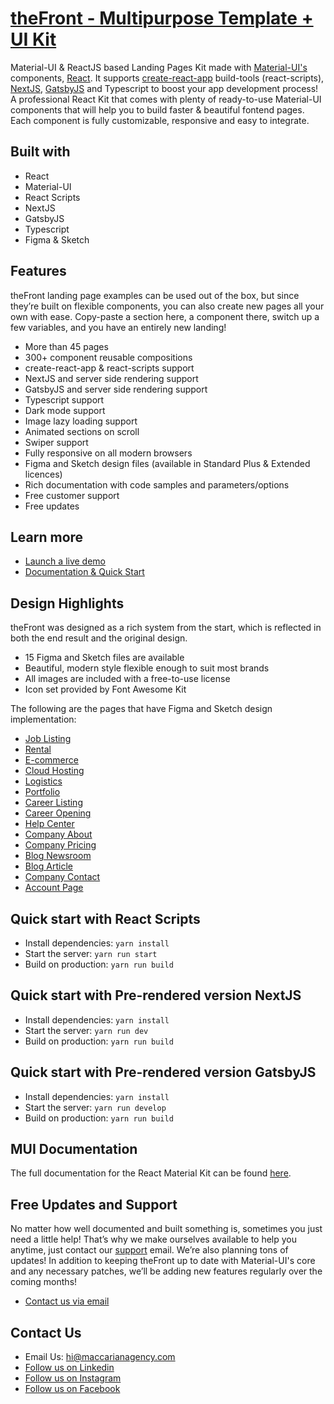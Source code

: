 # [theFront - Multipurpose Template + UI Kit](https://thefront.maccarianagency.com/)

Material-UI & ReactJS based Landing Pages Kit made with [Material-UI's](https://material-ui.com/?ref=maccarian-agency) components, [React](https://reactjs.org/?ref=maccarian-agency). It supports [create-react-app](https://facebook.github.io/create-react-app/?ref=maccarian-agency) build-tools (react-scripts), [NextJS](https://nextjs.org/?ref=maccarian-agency), [GatsbyJS](https://www.gatsbyjs.com/?ref=maccarian-agency) and Typescript to boost your app development process!
A professional React Kit that comes with plenty of ready-to-use Material-UI components that will help you to build faster & beautiful fontend pages. Each component is fully customizable, responsive and easy to integrate.

## Built with

- React
- Material-UI
- React Scripts
- NextJS
- GatsbyJS
- Typescript
- Figma & Sketch

## Features

theFront landing page examples can be used out of the box, but since they’re built on flexible components, you can also create new pages all your own with ease. Copy-paste a section here, a component there, switch up a few variables, and you have an entirely new landing!

- More than 45 pages
- 300+ component reusable compositions
- create-react-app & react-scripts support
- NextJS and server side rendering support
- GatsbyJS and server side rendering support
- Typescript support
- Dark mode support
- Image lazy loading support
- Animated sections on scroll
- Swiper support
- Fully responsive on all modern browsers
- Figma and Sketch design files (available in Standard Plus & Extended licences)
- Rich documentation with code samples and parameters/options
- Free customer support
- Free updates

## Learn more

- [Launch a live demo](https://thefront.maccarianagency.com)
- [Documentation & Quick Start](https://thefront.maccarianagency.com/docs/introduction)

## Design Highlights

theFront was designed as a rich system from the start, which is reflected in both the end result and the original design.

- 15 Figma and Sketch files are available
- Beautiful, modern style flexible enough to suit most brands
- All images are included with a free-to-use license
- Icon set provided by Font Awesome Kit

The following are the pages that have Figma and Sketch design implementation:

- [Job Listing](https://thefront.maccarianagency.com/job-listing)
- [Rental](https://thefront.maccarianagency.com/rental)
- [E-commerce](https://thefront.maccarianagency.com/e-commerce)
- [Cloud Hosting](https://thefront.maccarianagency.com/cloud-hosting)
- [Logistics](https://thefront.maccarianagency.com/logistics)
- [Portfolio](https://thefront.maccarianagency.com/portfolio-page)
- [Career Listing](https://thefront.maccarianagency.com/career-listing-minimal)
- [Career Opening](https://thefront.maccarianagency.com/career-opening)
- [Help Center](https://thefront.maccarianagency.com/help-center)
- [Company About](https://thefront.maccarianagency.com/about)
- [Company Pricing](https://thefront.maccarianagency.com/pricing)
- [Blog Newsroom](https://thefront.maccarianagency.com/blog-newsroom)
- [Blog Article](https://thefront.maccarianagency.com/blog-article)
- [Company Contact](https://thefront.maccarianagency.com/contact-page)
- [Account Page](https://thefront.maccarianagency.com/account/general)

## Quick start with React Scripts

- Install dependencies: `yarn install`
- Start the server: `yarn run start`
- Build on production: `yarn run build`

## Quick start with Pre-rendered version NextJS

- Install dependencies: `yarn install`
- Start the server: `yarn run dev`
- Build on production: `yarn run build`

## Quick start with Pre-rendered version GatsbyJS

- Install dependencies: `yarn install`
- Start the server: `yarn run develop`
- Build on production: `yarn run build`

## MUI Documentation

The full documentation for the React Material Kit can be found [here](https://material-ui.com?ref=maccarian-agency).

## Free Updates and Support

No matter how well documented and built something is, sometimes you just need a little help! That’s why we make ourselves available to help you anytime, just contact our [support](hi@maccarianagency.com) email. We’re also planning tons of updates! In addition to keeping theFront up to date with Material-UI's core and any necessary patches, we’ll be adding new features regularly over the coming months!

- [Contact us via email](hi@maccarianagency.com)

## Contact Us

- Email Us: hi@maccarianagency.com
- [Follow us on Linkedin](https://www.linkedin.com/company/maccarian)
- [Follow us on Instagram](https://www.instagram.com/maccarian/)
- [Follow us on Facebook](https://facebook.com/maccarian.agency/)
